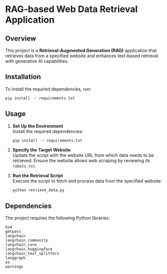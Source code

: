 # RAG-based Web Data Retrieval Application

## Overview
This project is a **Retrieval-Augmented Generation (RAG)** application that retrieves data from a specified website and enhances text-based retrieval with generative AI capabilities.

## Installation
To install the required dependencies, run:
```bash
pip install -r requirements.txt
```

## Usage
1. **Set Up the Environment**  
   Install the required dependencies:  
   ```bash
   pip install -r requirements.txt
   ```  

2. **Specify the Target Website**  
   Update the script with the website URL from which data needs to be retrieved. Ensure the website allows web scraping by reviewing its `robots.txt`.  

3. **Run the Retrieval Script**  
   Execute the script to fetch and process data from the specified website:  
   ```bash
   python retrieve_data.py
   ```  

## Dependencies
The project requires the following Python libraries:
```
bs4
getpass
langchain
langchain_community
langchain_core
langchain_huggingface
langchain_text_splitters
langgraph
os
warnings
```
